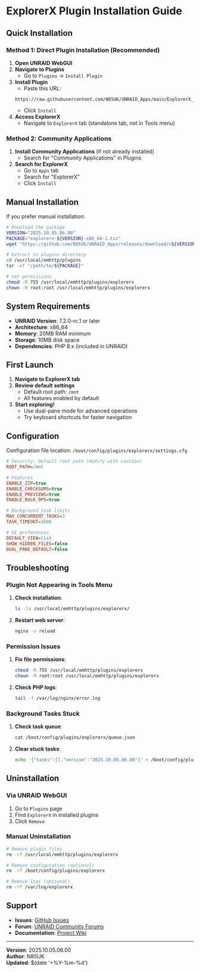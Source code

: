 # ExplorerX Plugin Installation Guide

## Quick Installation

### Method 1: Direct Plugin Installation (Recommended)

1. **Open UNRAID WebGUI**
2. **Navigate to Plugins**
   - Go to `Plugins` → `Install Plugin`
3. **Install Plugin**
   - Paste this URL:
   ```
   https://raw.githubusercontent.com/N85UK/UNRAID_Apps/main/ExplorerX_Plugin/explorerx.plg
   ```
   - Click `Install`
4. **Access ExplorerX**
   - Navigate to `ExplorerX` tab (standalone tab, not in Tools menu)

### Method 2: Community Applications

1. **Install Community Applications** (if not already installed)
   - Search for "Community Applications" in Plugins
2. **Search for ExplorerX**
   - Go to `Apps` tab
   - Search for "ExplorerX"
   - Click `Install`

## Manual Installation

If you prefer manual installation:

```bash
# Download the package
VERSION="2025.10.05.06.00"
PACKAGE="explorerx-${VERSION}-x86_64-1.txz"
wget "https://github.com/N85UK/UNRAID_Apps/releases/download/v${VERSION}/${PACKAGE}"

# Extract to plugins directory
cd /usr/local/emhttp/plugins
tar -xf "/path/to/${PACKAGE}"

# Set permissions
chmod -R 755 /usr/local/emhttp/plugins/explorerx
chown -R root:root /usr/local/emhttp/plugins/explorerx
```

## System Requirements

- **UNRAID Version**: 7.2.0-rc.1 or later
- **Architecture**: x86_64
- **Memory**: 20MB RAM minimum
- **Storage**: 10MB disk space
- **Dependencies**: PHP 8.x (included in UNRAID)

## First Launch

1. **Navigate to ExplorerX tab**
2. **Review default settings**
   - Default root path: `/mnt`
   - All features enabled by default
3. **Start exploring!**
   - Use dual-pane mode for advanced operations
   - Try keyboard shortcuts for faster navigation

## Configuration

Configuration file location: `/boot/config/plugins/explorerx/settings.cfg`

```ini
# Security: Default root path (modify with caution)
ROOT_PATH=/mnt

# Features
ENABLE_ZIP=true
ENABLE_CHECKSUMS=true
ENABLE_PREVIEWS=true
ENABLE_BULK_OPS=true

# Background task limits
MAX_CONCURRENT_TASKS=3
TASK_TIMEOUT=3600

# UI preferences
DEFAULT_VIEW=list
SHOW_HIDDEN_FILES=false
DUAL_PANE_DEFAULT=false
```

## Troubleshooting

### Plugin Not Appearing in Tools Menu

1. **Check installation**:
   ```bash
   ls -la /usr/local/emhttp/plugins/explorerx/
   ```

2. **Restart web server**:
   ```bash
   nginx -s reload
   ```

### Permission Issues

1. **Fix file permissions**:
   ```bash
   chmod -R 755 /usr/local/emhttp/plugins/explorerx
   chown -R root:root /usr/local/emhttp/plugins/explorerx
   ```

2. **Check PHP logs**:
   ```bash
   tail -f /var/log/nginx/error.log
   ```

### Background Tasks Stuck

1. **Check task queue**:
   ```bash
   cat /boot/config/plugins/explorerx/queue.json
   ```

2. **Clear stuck tasks**:
   ```bash
   echo '{"tasks":[],"version":"2025.10.05.06.00"}' > /boot/config/plugins/explorerx/queue.json
   ```

## Uninstallation

### Via UNRAID WebGUI

1. Go to `Plugins` page
2. Find `ExplorerX` in installed plugins
3. Click `Remove`

### Manual Uninstallation

```bash
# Remove plugin files
rm -rf /usr/local/emhttp/plugins/explorerx

# Remove configuration (optional)
rm -rf /boot/config/plugins/explorerx

# Remove logs (optional)
rm -rf /var/log/explorerx
```

## Support

- **Issues**: [GitHub Issues](https://github.com/N85UK/UNRAID_Apps/issues)
- **Forum**: [UNRAID Community Forums](https://forums.unraid.net)
- **Documentation**: [Project Wiki](https://github.com/N85UK/UNRAID_Apps/wiki)

---

**Version**: 2025.10.05.06.00  
**Author**: N85UK  
**Updated**: $(date '+%Y-%m-%d')
